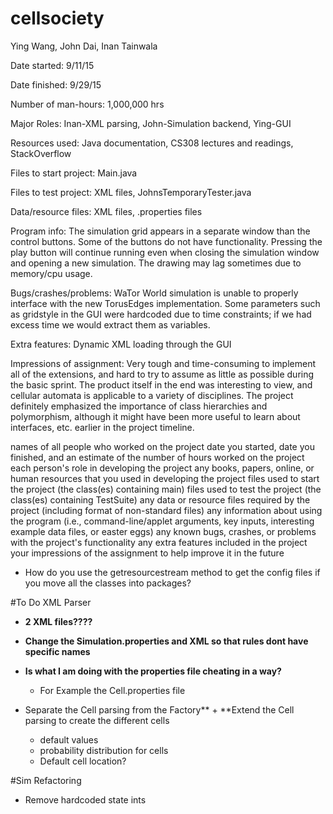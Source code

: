 # cellsociety

Ying Wang, John Dai, Inan Tainwala

Date started: 9/11/15

Date finished: 9/29/15

Number of man-hours: 1,000,000 hrs

Major Roles: Inan-XML parsing, John-Simulation backend, Ying-GUI

Resources used: Java documentation, CS308 lectures and readings, StackOverflow

Files to start project: Main.java

Files to test project: XML files, JohnsTemporaryTester.java

Data/resource files: XML files, .properties files

Program info: The simulation grid appears in a separate window than the control buttons. Some of the buttons do not have functionality. Pressing the play button will continue running even when closing the simulation window and opening a new simulation. The drawing may lag sometimes due to memory/cpu usage.

Bugs/crashes/problems: WaTor World simulation is unable to properly interface with the new TorusEdges implementation. Some parameters such as gridstyle in the GUI were hardcoded due to time constraints; if we had excess time we would extract them as variables.

Extra features: Dynamic XML loading through the GUI

Impressions of assignment: Very tough and time-consuming to implement all of the extensions, and hard to try to assume as little as possible during the basic sprint. The product itself in the end was interesting to view, and cellular automata is applicable to a variety of disciplines. The project definitely emphasized the importance of class hierarchies and polymorphism, although it might have been more useful to learn about interfaces, etc. earlier in the project timeline.


names of all people who worked on the project
date you started, date you finished, and an estimate of the number of hours worked on the project
each person's role in developing the project
any books, papers, online, or human resources that you used in developing the project
files used to start the project (the class(es) containing main)
files used to test the project (the class(es) containing TestSuite)
any data or resource files required by the project (including format of non-standard files)
any information about using the program (i.e., command-line/applet arguments, key inputs, interesting example data files, or easter eggs)
any known bugs, crashes, or problems with the project's functionality
any extra features included in the project
your impressions of the assignment to help improve it in the future

- How do you use the getresourcestream method to get the config files if you move all the classes into packages?



#To Do XML Parser

- **2 XML files????**
- **Change the Simulation.properties and XML so that rules dont have specific names**
- **Is what I am doing with the properties file cheating in a way?**
  + For Example the Cell.properties file

- Separate the Cell parsing from the Factory** + **Extend the Cell parsing to create the different cells
  + default values
  + probability distribution for cells
  + Default cell location?

#Sim Refactoring

- Remove hardcoded state ints
